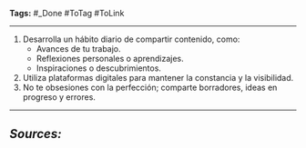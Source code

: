 **Tags:** #_Done 
#ToTag #ToLink 
- - -
1. Desarrolla un hábito diario de compartir contenido, como:
   - Avances de tu trabajo.
   - Reflexiones personales o aprendizajes.
   - Inspiraciones o descubrimientos.
2. Utiliza plataformas digitales para mantener la constancia y la visibilidad.
3. No te obsesiones con la perfección; comparte borradores, ideas en progreso y errores.

- - - 
## ***Sources:***